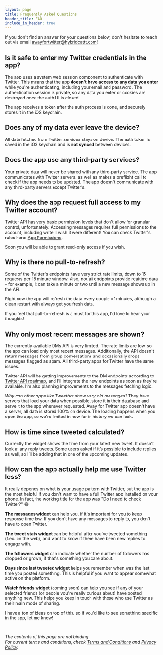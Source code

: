 ```yaml
---
layout: page
title: Frequently Asked Questions
header_title: FAQ
include_in_header: true
---
```


If you don't find an answer for your questions below, don't hesitate to reach out via email [awayfortwitter@hybridcattt.com](mailto:awayfortwitter@hybridcattt.com)!

## Is it safe to enter my Twitter credentials in the app?

The app uses a system web session component to authenticate with Twitter. This means that the app **doesn't have access to any data you enter** while you're authenticating, including your email and password. The authentication session is private, so any data you enter or cookies are destroyed once the auth UI is closed. 

The app receives a token after the auth process is done, and securely stores it in the iOS keychain. 

## Does any of my data ever leave the device?

All data fetched from Twitter services stays on device. 
The auth token is saved in the iOS keychain and is **not synced** between devices.

## Does the app use any third-party services?

Your private data will never be shared with any third-party service. The app communicates with Twitter servers, as well as makes a preflight call to check if the app needs to be updated. The app doesn't communicate with any third-party servers except Twitter’s.

## Why does the app request full access to my Twitter account?

Twitter API has very basic permission levels that don't allow for granular control, unfortunately. 
Accessing messages requires full permissions to the account, including write. I wish it were different! You can check Twitter's rules here: [App Permissions](https://developer.twitter.com/en/docs/apps/app-permissions). 

Soon you will be able to grant read-only access if you wish.

## Why is there no pull-to-refresh?

Some of the Twitter's endpoints have very strict rate limits, down to 15 requests per 15 minute window. Also, not all endpoints provide realtime data - for example, it can take a minute or two until a new message shows up in the API. 

Right now the app will refresh the data every couple of minutes, although a clean restart with always get you fresh data. 

If you feel that pull-to-refresh is a must for this app, I'd love to hear your thoughts!

## Why only most recent messages are shown?

The currently available DMs API is very limited. The rate limits are low, so the app can load only most recent messages. Additionally, the API doesn't return messages from group conversations and occasionally drops messages flagged as spam. All third-party apps for Twitter have the same issues.

Twitter API will be getting improvements to the DM endpoints according to [Twitter API roadmap](https://trello.com/c/TRkr2XsM/74-replacement-for-direct-message-functionality), and I’ll integrate the new endpoints as soon as they're available. I’m also planning improvements to the messages fetching logic.

*Why can other apps like Tweetbot show very old messages?* They have servers that load your data when possible, store it in their database and serve it to the app whenever requested. 
Away for Twitter app doesn't have a server, all data is stored 100% on device. The loading happens when you open the app, so we're limited in how far in history we can look. 

## How is time since tweeted calculated?

Currently the widget shows the time from your latest new tweet. It doesn’t look at any reply tweets. Some users asked if it’s possible to include replies as well, so I’ll be adding that in one of the upcoming updates.

## How can the app actually help me use Twitter less?

It really depends on what is your usage pattern with Twitter, but the app is the most helpful if you don't want to have a full Twitter app installed on your phone. 
In fact, the working title for the app was "Do I need to check Twitter?" 😄

**The messages widget** can help you, if it's important for you to keep response time low. If you don't have any messages to reply to, you don't have to open Twitter. 

**The tweet stats widget** can be helpful after you've tweeted something (f.ex. on the web), and want to know if there have been new replies to engage with.

**The followers widget** can indicate whether the number of followers has dropped or grown, if that's something you care about. 

**Days since last tweeted widget** helps you remember when was the last time you posted something. This is helpful if you want to appear somewhat active on the platform.

**Watch friends widget** (coming soon) can help you see if any of your selected friends (or people you're really curious about) have posted anything new. This helps you keep in touch with those who use Twitter as their main mode of sharing.

I have a ton of ideas on top of this, so if you'd like to see something specific in the app, let me know!

<br>

_The contents of this page are not binding._
<br>
_For current terms and conditions, check [Terms and Conditions](/terms) and [Privacy Policy](/privacypolicy)._